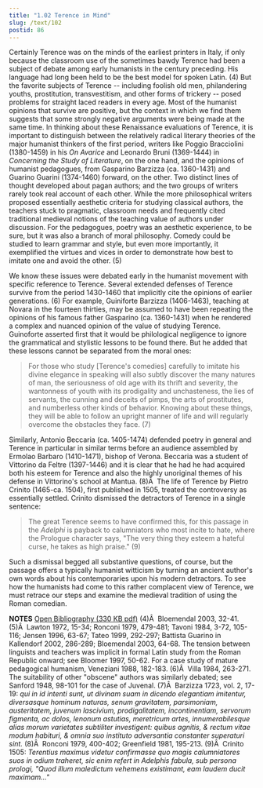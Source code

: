 ```yaml
---
title: "1.02 Terence in Mind"
slug: /text/102
postid: 86
---
```

Certainly Terence was on the minds of the earliest printers in Italy, if only because the classroom use of the sometimes bawdy Terence had been a subject of debate among early humanists in the century preceding. His language had long been held to be the best model for spoken Latin. (4) But the favorite subjects of Terence -- including foolish old men, philandering youths, prostitution, transvestitism, and other forms of trickery -- posed problems for straight laced readers in every age. Most of the humanist opinions that survive are positive, but the context in which we find them suggests that some strongly negative arguments were being made at the same time. In thinking about these Renaissance evaluations of Terence, it is important to distinguish between the relatively radical literary theories of the major humanist thinkers of the first period, writers like Poggio Bracciolini (1380-1459) in his <em>On Avarice</em> and Leonardo Bruni (1369-1444) in <em>Concerning the Study of Literature</em>, on the one hand, and the opinions of humanist pedagogues, from Gasparino Barzizza (ca. 1360-1431) and Guarino Guarini (1374-1460) forward, on the other. Two distinct lines of thought developed about pagan authors; and the two groups of writers rarely took real account of each other. While the more philosophical writers proposed essentially aesthetic criteria for studying classical authors, the teachers stuck to pragmatic, classroom needs and frequently cited traditional medieval notions of the teaching value of authors under discussion. For the pedagogues, poetry was an aesthetic experience, to be sure, but it was also a branch of moral philosophy. Comedy could be studied to learn grammar and style, but even more importantly, it exemplified the virtues and vices in order to demonstrate how best to imitate one and avoid the other. (5)

We know these issues were debated early in the humanist movement with specific reference to Terence. Several extended defenses of Terence survive from the period 1430-1460 that implicitly cite the opinions of earlier generations. (6) For example, Guiniforte Barzizza (1406-1463), teaching at Novara in the fourteen thirties, may be assumed to have been repeating the opinions of his famous father Gasparino (ca. 1360-1431) when he rendered a complex and nuanced opinion of the value of studying Terence. Guinoforte asserted first that it would be philological negligence to ignore the grammatical and stylistic lessons to be found there. But he added that these lessons cannot be separated from the moral ones:
<blockquote>For those who study [Terence's comedies] carefully to imitate his divine elegance in speaking will also subtly discover the many natures of man, the seriousness of old age with its thrift and severity, the wantonness of youth with its prodigality and unchasteness, the lies of servants, the cunning and deceits of pimps, the arts of prostitutes, and numberless other kinds of behavior. Knowing about these things, they will be able to follow an upright manner of life and will regularly overcome the obstacles they face. (7)</blockquote>
Similarly, Antonio Beccaria (ca. 1405-1474) defended poetry in general and Terence in particular in similar terms before an audience assembled by Ermolao Barbaro (1410-1471), bishop of Verona. Beccaria was a student of Vittorino da Feltre (1397-1446) and it is clear that he had he had acquired both his esteem for Terence and also the highly unoriginal themes of his defense in Vittorino's school at Mantua. (8)Â  The life of Terence by Pietro Crinito (1465-ca. 1504), first published in 1505, treated the controversy as essentially settled. Crinito dismissed the detractors of Terence in a single sentence:
<blockquote>The great Terence seems to have confirmed this, for this passage in the <em>Adelphi</em> is payback to calumniators who most incite to hate, where the Prologue character says, "The very thing they esteem a hateful curse, he takes as high praise." (9)</blockquote>
Such a dismissal begged all substantive questions, of course, but the passage offers a typically humanist witticism by turning an ancient author's own words about his contemporaries upon his modern detractors. To see how the humanists had come to this rather complacent view of Terence, we must retrace our steps and examine the medieval tradition of using the Roman comedian.

<strong>NOTES</strong>
<a href="http://www.humanismforsale.org/bibliography.pdf" target="new">Open Bibliography (330 KB pdf)</a>
(4)Â  Bloemendal 2003, 32-41.
(5)Â  Lawton 1972, 15-34; Ronconi 1979, 479-481; Tavoni 1984, 3-72, 105-116; Jensen 1996, 63-67; Tateo 1999, 292-297; Battista Guarino in Kallendorf 2002, 286-289; Bloemendal 2003, 64-68. The tension between linguists and teachers was implicit in formal Latin study from the Roman Republic onward; see Bloomer 1997, 50-62. For a case study of mature pedagogical humanism, Veneziani 1988, 182-183.
(6)Â  Villa 1984, 263-271. The suitability of other "obscene" authors was similarly debated; see Sanford 1948, 98-101 for the case of Juvenal.
(7)Â  Barzizza 1723, vol. 2, 17-19: <em>qui in id intenti sunt, ut divinam suam in dicendo elegantiam imitentur, diversasque hominum naturas, senum gravitatem, parsimoniam, austeritatem, juvenum lascivium, prodigalitatem, incontinentiam, servorum figmenta, ac dolos, lenonum astutias, meretricum artes, innumerabilesque alias morum varietates subtiliter investigent: quibus agnitis, &amp; rectum vitae modum habituri, &amp; omnia suo instituto adversantia constanter superaturi sint.</em>
(8)Â  Ronconi 1979, 400-402; Greenfield 1981, 195-213.
(9)Â  Crinito 1505: <em>Terentius maximus videtur confirmasse quo magis calumniatores suos in odium traheret, sic enim refert in Adelphis fabula, sub persona prologi, "Quod illum maledictum vehemens existimant, eam laudem ducit maximam..."</em>
